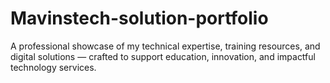 # Mavinstech-solution-portfolio
A professional showcase of my technical expertise, training resources, and digital solutions — crafted to support education, innovation, and impactful technology services.
